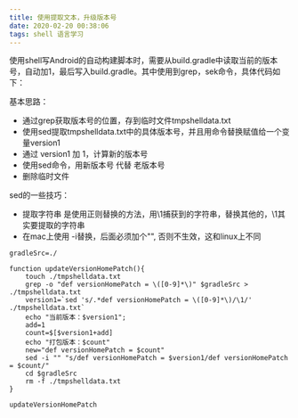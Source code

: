 ```yaml
---
title: 使用提取文本，升级版本号
date: 2020-02-20 00:38:06
tags: shell 语言学习
---
```


使用shell写Android的自动构建脚本时，需要从build.gradle中读取当前的版本号，自动加1，最后写入build.gradle。其中使用到grep，sek命令，具体代码如下：

基本思路：
- 通过grep获取版本号的位置，存到临时文件tmpshelldata.txt
- 使用sed提取tmpshelldata.txt中的具体版本号，并且用命令替换赋值给一个变量version1
- 通过 version1 加 1，计算新的版本号
- 使用sed命令，用新版本号 代替 老版本号
- 删除临时文件

sed的一些技巧：
- 提取字符串 是使用正则替换的方法，用\1捕获到的字符串，替换其他的，\1其实要提取的字符串
- 在mac上使用 -i替换，后面必须加个"", 否则不生效，这和linux上不同

```shell
gradleSrc=./

function updateVersionHomePatch(){
    touch ./tmpshelldata.txt
    grep -o "def versionHomePatch = \([0-9]*\)" $gradleSrc > ./tmpshelldata.txt
    version1=`sed 's/.*def versionHomePatch = \([0-9]*\)/\1/' ./tmpshelldata.txt`
    echo "当前版本：$version1";
    add=1
    count=$[$version1+add]
    echo "打包版本：$count"
    new="def versionHomePatch = $count"
    sed -i "" "s/def versionHomePatch = $version1/def versionHomePatch = $count/" 
    cd $gradleSrc
    rm -f ./tmpshelldata.txt
}

updateVersionHomePatch
```